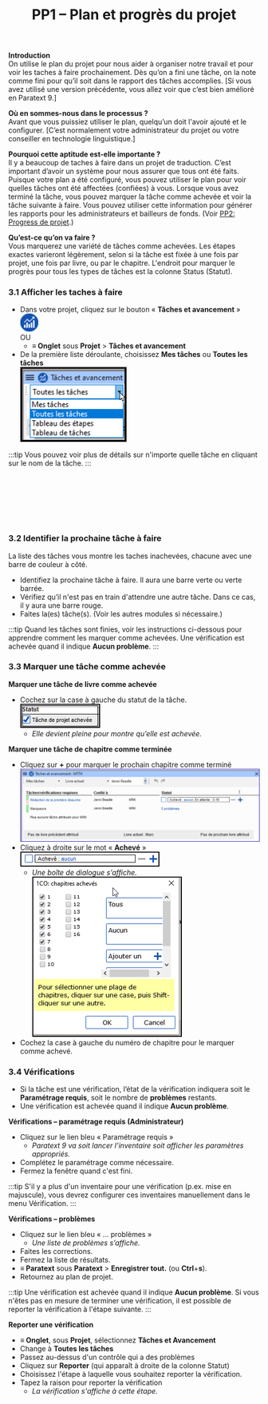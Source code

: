 ﻿---
title: 3. PP1 – Plan et progrès du projet
---
**Introduction**  
On utilise le plan du projet pour nous aider à organiser notre travail et pour voir les taches à faire prochainement. Dès qu’on a fini une tâche, on la note comme fini pour qu’il soit dans le rapport des tâches accomplies. [Si vous avez utilisé une version précédente, vous allez voir que c’est bien amélioré en Paratext 9.]

**Où en sommes-nous dans le processus ?**  
Avant que vous puissiez utiliser le plan, quelqu’un doit l'avoir ajouté et le configurer. [C’est normalement votre administrateur du projet ou votre conseiller en technologie linguistique.]

**Pourquoi cette aptitude est-elle importante ?**  
Il y a beaucoup de taches à faire dans un projet de traduction. C’est important d’avoir un système pour nous assurer que tous ont été faits. Puisque votre plan a été configuré, vous pouvez utiliser le plan pour voir quelles tâches ont été affectées (confiées) à vous. Lorsque vous avez terminé la tâche, vous pouvez marquer la tâche comme achevée et voir la tâche suivante à faire. Vous pouvez utiliser cette information pour générer les rapports pour les administrateurs et bailleurs de fonds. (Voir [PP2: Progress de projet](6.PP2.md).)

**Qu’est-ce qu’on va faire ?**  
Vous marquerez une variété de tâches comme achevées. Les étapes exactes varieront légèrement, selon si la tâche est fixée à une fois par projet, une fois par livre, ou par le chapitre. L'endroit pour marquer le progrès pour tous les types de tâches est la colonne Status (Statut).

### 3.1 Afficher les taches à faire
-  Dans votre projet, cliquez sur le bouton « **Tâches et avancement** » ![](../media/03751d97bff94e04afee1ef9c87c4d22.png)  
    OU  
    -   **≡ Onglet** sous **Projet** \> **Tâches et avancement**
-  De la première liste déroulante, choisissez **Mes tâches** ou **Toutes les tâches**  
    ![](../media/124a913190ec764456633bce116c5da8.png)  

:::tip
Vous pouvez voir plus de détails sur n'importe quelle tâche en cliquant sur le nom de la tâche.
:::

 
---

 
---

### 3.2 Identifier la prochaine tâche à faire

La liste des tâches vous montre les taches inachevées, chacune avec une barre de couleur à côté.

-  Identifiez la prochaine tâche à faire. Il aura une barre verte ou verte barrée.
-  Vérifiez qu’il n'est pas en train d'attendre une autre tâche. Dans ce cas, il y aura une barre rouge.
-  Faites la(es) tâche(s). (Voir les autres modules si nécessaire.)

:::tip
Quand les tâches sont finies, voir les instructions ci-dessous pour apprendre comment les marquer comme achevées. Une vérification est achevée quand il indique **Aucun problème**.
:::

### 3.3 Marquer une tâche comme achevée

**Marquer une tâche de livre comme achevée**

-  Cochez sur la case à gauche du statut de la tâche.  
    ![](../media/d5478bc7bb71b0124bf473016b216d96.png)  
    -   *Elle devient pleine pour montre qu’elle est achevée.*

**Marquer une tâche de chapitre comme terminée**  
-  Cliquez sur **+** pour marquer le prochain chapitre comme terminé  
    ![](../media/c7697487c90306b91b7587c3e2e0d298.png)
-  Cliquez à droite sur le mot « **Achevé** »  
    ![](../media/1b9e545da333cf08d8fd54c687c37323.png)  
    -   *Une boîte de dialogue s’affiche.*  
    ![](../media/a90d5c91df8f093411fb565f52cd601e.png)
-  Cochez la case à gauche du numéro de chapitre pour le marquer comme achevé.

### 3.4 Vérifications

-  Si la tâche est une vérification, l’état de la vérification indiquera soit le **Paramétrage requis**, soit le nombre de **problèmes** restants.
-  Une vérification est achevée quand il indique **Aucun problème**.

**Vérifications – paramétrage requis (Administrateur)**  
-  Cliquez sur le lien bleu « Paramétrage requis »  
    -   *Paratext 9 va soit lancer l’inventaire soit afficher les paramètres appropriés.*
-  Complétez le paramétrage comme nécessaire.
-  Fermez la fenêtre quand c'est fini.

:::tip
S'il y a plus d'un inventaire pour une vérification (p.ex. mise en majuscule), vous devrez configurer ces inventaires manuellement dans le menu Vérification.
:::

**Vérifications – problèmes**

-  Cliquez sur le lien bleu « … problèmes »  
    -   *Une liste de problèmes s’affiche.*
-  Faites les corrections.
-  Fermez la liste de résultats.
-  **≡ Paratext** sous **Paratext** \> **Enregistrer tout.** (ou **Ctrl**+**s**).
-  Retournez au plan de projet.

:::tip
Une vérification est achevée quand il indique **Aucun problème**. Si vous n'êtes pas en mesure de terminer une vérification, il est possible de reporter la vérification à l'étape suivante.
:::

**Reporter une vérification**  
-  **≡ Onglet**, sous **Projet**, sélectionnez **Tâches et Avancement**
-  Change à **Toutes les tâches**
-  Passez au-dessus d'un contrôle qui a des problèmes
-  Cliquez sur **Reporter** (qui apparaît à droite de la colonne Statut)
-  Choisissez l'étape à laquelle vous souhaitez reporter la vérification.
-  Tapez la raison pour reporter la vérification  
    -   *La vérification s'affiche à cette étape.*
